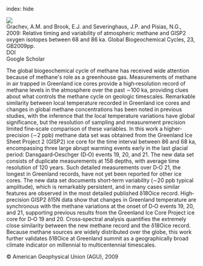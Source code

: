 index: hide

<div class="Citation">
    <div class="Citation-thumb CitationThumb-linked"  data-href="https://doi.org/10.1029/2008gb003330">
      <img src="https://static.claimspace.cloud/climate-study-static/refs/thumbs/5/Grachev_et_al_2009-thumb.png" />
    </div>

  <div class="Citation-body">
    <div class="Citation-text">Grachev, A.M. and Brook, E.J. and Severinghaus, J.P. and Pisias, N.G., 2009: Relative timing and variability of atmospheric methane and GISP2 oxygen isotopes between 68 and 86 ka. <span class="Article-journal">Global Biogeochemical Cycles, </span><span class="Article-volume">23, </span>GB2009pp.</div>
    <div class="Citation-links">
      <div class="CitationLink" data-href="https://doi.org/10.1029/2008gb003330">
        <div class="CitationLink-icon CitationLink-Doi"></div>
        <div class="CitationLink-text">DOI</div>
      </div>
      <div class="CitationLink" data-href="https://scholar.google.com/scholar?q=10.1029/2008gb003330">
        <div class="CitationLink-icon CitationLink-Scholar"></div>
        <div class="CitationLink-text">Google Scholar</div>
      </div>
    </div>
  </div>
</div>

The global biogeochemical cycle of methane has received wide attention because of methane's role as a greenhouse gas. Measurements of methane in air trapped in Greenland ice cores provide a high‐resolution record of methane levels in the atmosphere over the past ∼100 ka, providing clues about what controls the methane cycle on geologic timescales. Remarkable similarity between local temperature recorded in Greenland ice cores and changes in global methane concentrations has been noted in previous studies, with the inference that the local temperature variations have global significance, but the resolution of sampling and measurement precision limited fine‐scale comparison of these variables. In this work a higher‐precision (∼2 ppb) methane data set was obtained from the Greenland Ice Sheet Project 2 (GISP2) ice core for the time interval between 86 and 68 ka, encompassing three large abrupt warming events early in the last glacial period: Dansgaard‐Oeschger (D‐O) events 19, 20, and 21. The new data set consists of duplicate measurements at 158 depths, with average time resolution of 120 years. Such detailed measurements over D‐O 21, the longest in Greenland records, have not yet been reported for other ice cores. The new data set documents short‐term variability (∼20 ppb typical amplitude), which is remarkably persistent, and in many cases similar features are observed in the most detailed published δ18Oice record. High‐precision GISP2 δ15N data show that changes in Greenland temperature are synchronous with the methane variations at the onset of D‐O events 19, 20, and 21, supporting previous results from the Greenland Ice Core Project ice core for D‐O 19 and 20. Cross‐spectral analysis quantifies the extremely close similarity between the new methane record and the δ18Oice record. Because methane sources are widely distributed over the globe, this work further validates δ18Oice at Greenland summit as a geographically broad climate indicator on millennial to multicentennial timescales.

<div class="Citation-copy">
&copy; American Geophysical Union (AGU), 2009
</div>
